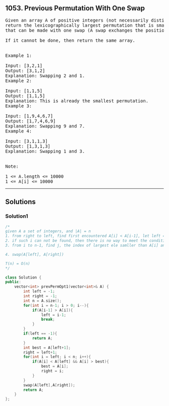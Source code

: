## 1053. Previous Permutation With One Swap

<pre>
Given an array A of positive integers (not necessarily distinct), 
return the lexicographically largest permutation that is smaller than A, 
that can be made with one swap (A swap exchanges the positions of two numbers A[i] and A[j]).  

If it cannot be done, then return the same array.


Example 1:

Input: [3,2,1]
Output: [3,1,2]
Explanation: Swapping 2 and 1.
Example 2:

Input: [1,1,5]
Output: [1,1,5]
Explanation: This is already the smallest permutation.
Example 3:

Input: [1,9,4,6,7]
Output: [1,7,4,6,9]
Explanation: Swapping 9 and 7.
Example 4:

Input: [3,1,1,3]
Output: [1,3,1,3]
Explanation: Swapping 1 and 3.
 

Note:

1 <= A.length <= 10000
1 <= A[i] <= 10000
</pre>

------------------------------------------

## Solutions
### Solution1
```c++
/*
given A a set of integers, and |A| = n
1. from right to left, find first encountered A[i] < A[i-1], let left = i-1
2. if such i can not be found, then there is no way to meet the condition
3. from i to n-1, find j, the index of largest ele samller than A[i] and j >= i, let right = j

4. swap(A[left], A[right])

T(n) = O(n)
*/

class Solution {
public:
    vector<int> prevPermOpt1(vector<int>& A) {
        int left = -1;
        int right = -1;
        int n = A.size();
        for(int i = n-1; i > 0; i--){
            if(A[i-1] > A[i]){
                left = i-1;
                break;
            }
        }
        if(left == -1){
            return A;
        }
        int best = A[left+1];
        right = left+1;
        for(int i = left; i < n; i++){
            if(A[i] < A[left] && A[i] > best){
                best = A[i];
                right = i;
            }
        }
        swap(A[left],A[right]);
        return A;
    }
};
```
